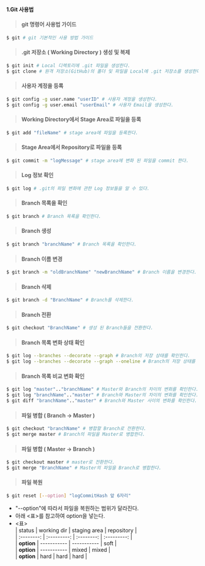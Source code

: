#### 1.Git 사용법  
> #### git 명령어 사용법 가이드  
   
````bash
$ git # git 기본적인 사용 방법 가이드
````   
   
> #### .git 저장소 ( Working Directory ) 생성 및 복제   
   
````bash
$ git init # Local 디렉토리에 .git 파일을 생성한다.      
$ git clone # 원격 저장소(GitHub)의 폴더 및 파일을 Local에 .git 저장소를 생성한다.
````   

> #### 사용자 계정을 등록     
   
````bash
$ git config -g user.name "userID" # 사용자 계정을 생성한다.
$ git config -g user.email "userEmail" # 사용자 Email을 생성한다.
````   

> #### Working Directory에서 Stage Area로 파일을 등록
   
````bash
$ git add "fileName" # stage area에 파일을 등록한다.
````           

> #### Stage Area에서 Repository로 파일을 등록   
   
````bash
$ git commit -m "logMessage" # stage area에 변화 된 파일을 commit 한다.
````

> #### Log 정보 확인
   
````bash
$ git log # .git의 파일 변화에 관한 Log 정보들을 알 수 있다.
````   

> #### Branch 목록을 확인
   
````bash
$ git branch # Branch 목록을 확인한다.
````   

> #### Branch 생성
   
````bash
$ git branch "branchName" # Branch 목록을 확인한다.
````   

> #### Branch 이름 변경 
   
````bash
$ git branch -m "oldBranchName" "newBranchName" # Branch 이름을 변경한다.
````   

> #### Branch 삭제 
   
````bash
$ git branch -d "BranchName" # Branch를 삭제한다.
````    

> #### Branch 전환 
   
````bash
$ git checkout "BranchName" # 생성 된 Branch들을 전환한다.
````           

> #### Branch 목록 변화 상태 확인
   
````bash
$ git log --branches --decorate --graph # Branch의 저장 상태를 확인한다.
$ git log --branches --decorate --graph --oneline # Branch의 저장 상태를 한 줄로 확인한다.
```` 

> #### Branch 목록 비교 변화 확인
   
````bash
$ git log "master".."branchName" # Master와 Branch의 차이의 변화를 확인한다.
$ git log "branchName".."master" # Branch와 Master의 차이의 변화를 확인한다.
$ git diff "branchName".."master" # Branch와 Master 사이의 변화를 확인한다.
```` 

> #### 파일 병합 ( Branch -> Master )
   
````bash
$ git checkout "branchName" # 병합할 Branch로 전환한다.
$ git merge master # Branch의 파일을 Master로 병합한다.
````   

> #### 파일 병합 ( Master -> Branch )
   
````bash
$ git checkout master # master로 전환한다.
$ git merge "BranchName" # Master의 파일을 Branch로 병합한다.
````

> #### 파일 복원 
   
````bash
$ git reset [--option] "logCommitHash 앞 6자리" 
````
- "--option"에 따라서 파일을 복원하는 범위가 달라진다. 
- 아래 <표>를 참고하여 option을 넣는다.
- <표>       
  |   status   | working dir | staging area | repository |     
  | :--------: | :---------: | :--------:  | :---------: |   
  | **option** | ----------- | ----------- |    soft     |   
  | **option** | ----------- |    mixed    |    mixed    |   
  | **option** |     hard    |    hard     |    hard     |           
